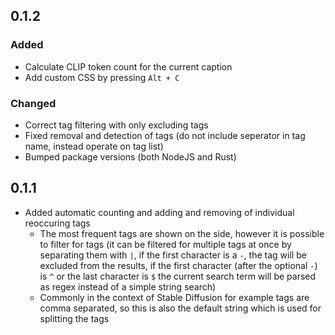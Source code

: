 ## 0.1.2

### Added

* Calculate CLIP token count for the current caption
* Add custom CSS by pressing `Alt + C`

### Changed

* Correct tag filtering with only excluding tags
* Fixed removal and detection of tags (do not include seperator in tag name, instead operate on tag list)
* Bumped package versions (both NodeJS and Rust)


## 0.1.1

* Added automatic counting and adding and removing of individual reoccuring tags
  * The most frequent tags are shown on the side, however it is possible to filter for tags (it can be filtered for multiple tags at once by separating them with `|`, if the first character is a `-`, the tag will be excluded from the results, if the first character (after the optional `-`) is `^` or the last character is `$` the current search term will be parsed as regex instead of a simple string search)
  * Commonly in the context of Stable Diffusion for example tags are comma separated, so this is also the default string which is used for splitting the tags